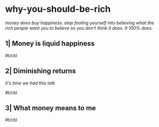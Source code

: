 # why-you-should-be-rich

*money does buy happiness. stop fooling yourself into believing what the rich people want you to believe so you don't think it does. It 100% does.*


## 1| Money is liquid happiness

#t/cbl

## 2| Diminishing returns

*it's time we had this talk*

#t/cbl

## 3| What money means to me

#t/cbl